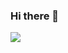 ### Hi there 👋
<img src="https://i.gifer.com/origin/0d/0dc2d72a7e113a5de47086d3e3d15850_w200.gif">
<!--
**vadimtkacj1/vadimtkacj1** is a ✨ _special_ ✨ repository because its `README.md` (this file) appears on your GitHub profile.

Here are some ideas to get you started:

- 🔭 I’m currently working on ...
- 🌱 I’m currently learning ...
- 👯 I’m looking to collaborate on ...
- 🤔 I’m looking for help with ...
- 💬 Ask me about ...
- 📫 How to reach me: ...
- 😄 Pronouns: ...
- ⚡ Fun fact: ...
-->
